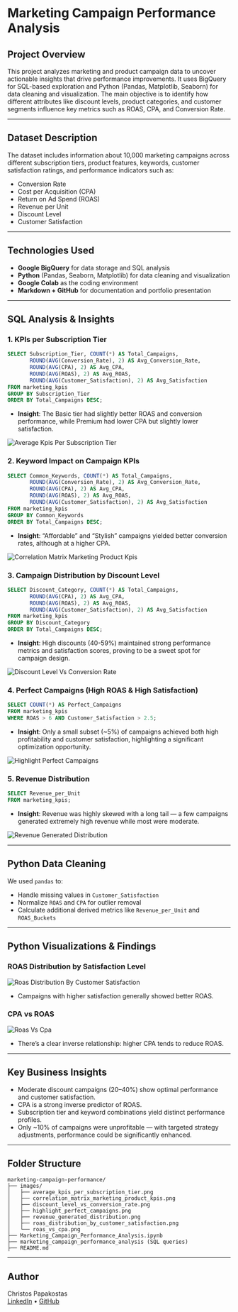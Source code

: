 
# Marketing Campaign Performance Analysis

## Project Overview

This project analyzes marketing and product campaign data to uncover actionable insights that drive performance improvements. It uses BigQuery for SQL-based exploration and Python (Pandas, Matplotlib, Seaborn) for data cleaning and visualization. The main objective is to identify how different attributes like discount levels, product categories, and customer segments influence key metrics such as ROAS, CPA, and Conversion Rate.

---

## Dataset Description

The dataset includes information about 10,000 marketing campaigns across different subscription tiers, product features, keywords, customer satisfaction ratings, and performance indicators such as:

- Conversion Rate
- Cost per Acquisition (CPA)
- Return on Ad Spend (ROAS)
- Revenue per Unit
- Discount Level
- Customer Satisfaction

---

## Technologies Used

- **Google BigQuery** for data storage and SQL analysis
- **Python** (Pandas, Seaborn, Matplotlib) for data cleaning and visualization
- **Google Colab** as the coding environment
- **Markdown + GitHub** for documentation and portfolio presentation

---

## SQL Analysis & Insights

### 1. KPIs per Subscription Tier
```sql
SELECT Subscription_Tier, COUNT(*) AS Total_Campaigns,
       ROUND(AVG(Conversion_Rate), 2) AS Avg_Conversion_Rate,
       ROUND(AVG(CPA), 2) AS Avg_CPA,
       ROUND(AVG(ROAS), 2) AS Avg_ROAS,
       ROUND(AVG(Customer_Satisfaction), 2) AS Avg_Satisfaction
FROM marketing_kpis
GROUP BY Subscription_Tier
ORDER BY Total_Campaigns DESC;
```
- **Insight**: The Basic tier had slightly better ROAS and conversion performance, while Premium had lower CPA but slightly lower satisfaction.

![Average Kpis Per Subscription Tier](images/average_kpis_per_subscription_tier.png)

### 2. Keyword Impact on Campaign KPIs
```sql
SELECT Common_Keywords, COUNT(*) AS Total_Campaigns,
       ROUND(AVG(Conversion_Rate), 2) AS Avg_Conversion_Rate,
       ROUND(AVG(CPA), 2) AS Avg_CPA,
       ROUND(AVG(ROAS), 2) AS Avg_ROAS,
       ROUND(AVG(Customer_Satisfaction), 2) AS Avg_Satisfaction
FROM marketing_kpis
GROUP BY Common_Keywords
ORDER BY Total_Campaigns DESC;
```
- **Insight**: “Affordable” and “Stylish” campaigns yielded better conversion rates, although at a higher CPA.

![Correlation Matrix Marketing Product Kpis](images/correlation_matrix_marketing_product_kpis.png)

### 3. Campaign Distribution by Discount Level
```sql
SELECT Discount_Category, COUNT(*) AS Total_Campaigns,
       ROUND(AVG(CPA), 2) AS Avg_CPA,
       ROUND(AVG(ROAS), 2) AS Avg_ROAS,
       ROUND(AVG(Customer_Satisfaction), 2) AS Avg_Satisfaction
FROM marketing_kpis
GROUP BY Discount_Category
ORDER BY Total_Campaigns DESC;
```
- **Insight**: High discounts (40-59%) maintained strong performance metrics and satisfaction scores, proving to be a sweet spot for campaign design.

![Discount Level Vs Conversion Rate](images/discount_level_vs_conversion_rate.png)

### 4. Perfect Campaigns (High ROAS & High Satisfaction)
```sql
SELECT COUNT(*) AS Perfect_Campaigns
FROM marketing_kpis
WHERE ROAS > 6 AND Customer_Satisfaction > 2.5;
```
- **Insight**: Only a small subset (~5%) of campaigns achieved both high profitability and customer satisfaction, highlighting a significant optimization opportunity.

![Highlight Perfect Campaigns](images/highlight_perfect_campaigns.png)

### 5. Revenue Distribution
```sql
SELECT Revenue_per_Unit
FROM marketing_kpis;
```
- **Insight**: Revenue was highly skewed with a long tail — a few campaigns generated extremely high revenue while most were moderate.

![Revenue Generated Distribution](images/revenue_generated_distribution.png)

---

## Python Data Cleaning

We used `pandas` to:

- Handle missing values in `Customer_Satisfaction`
- Normalize `ROAS` and `CPA` for outlier removal
- Calculate additional derived metrics like `Revenue_per_Unit` and `ROAS_Buckets`

---

## Python Visualizations & Findings

### ROAS Distribution by Satisfaction Level
![Roas Distribution By Customer Satisfaction](images/roas_distribution_by_customer_satisfaction.png)

- Campaigns with higher satisfaction generally showed better ROAS.

### CPA vs ROAS
![Roas Vs Cpa](images/roas_vs_cpa.png)

- There’s a clear inverse relationship: higher CPA tends to reduce ROAS.

---

## Key Business Insights

- Moderate discount campaigns (20–40%) show optimal performance and customer satisfaction.
- CPA is a strong inverse predictor of ROAS.
- Subscription tier and keyword combinations yield distinct performance profiles.
- Only ~10% of campaigns were unprofitable — with targeted strategy adjustments, performance could be significantly enhanced.

---

## Folder Structure

```
marketing-campaign-performance/
├── images/
│   ├── average_kpis_per_subscription_tier.png
│   ├── correlation_matrix_marketing_product_kpis.png
│   ├── discount_level_vs_conversion_rate.png
│   ├── highlight_perfect_campaigns.png
│   ├── revenue_generated_distribution.png
│   ├── roas_distribution_by_customer_satisfaction.png
│   └── roas_vs_cpa.png
├── Marketing_Campaign_Performance_Analysis.ipynb
├── marketing_campaign_performance_analysis (SQL queries)
├── README.md
```

---

## Author

Christos Papakostas  
[LinkedIn](https://www.linkedin.com/in/christos-papakostas/) • [GitHub](https://github.com/xrpapak)

